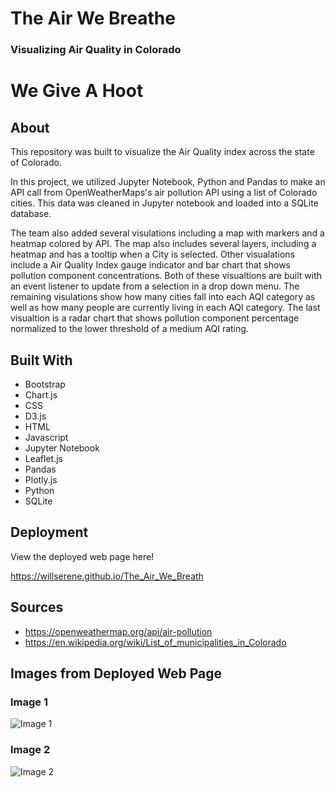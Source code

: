 # The Air We Breathe
### Visualizing Air Quality in Colorado 

# We Give A Hoot

## About
This repository was built to visualize the Air Quality index across the state of Colorado.

In this project, we utilized Jupyter Notebook, Python and Pandas to make an API call from OpenWeatherMaps's air pollution API using a list of Colorado cities.  This data was cleaned in Jupyter notebook and loaded into a SQLite database. 

The team also added several visulations including a map with markers and a heatmap colored by API. The map also includes several layers, including a heatmap and has a tooltip when a City is selected.  Other visualations include a Air Quality Index gauge indicator and bar chart that shows pollution component concentrations. Both of these visualtions are built with an event listener to update from a selection in a drop down menu.  The remaining visulations show how many cities fall into each AQI category as well as how many people are currently living in each AQI category.  The last visualtion is a radar chart that shows pollution component percentage normalized to the lower threshold of a medium AQI rating.

## Built With
* Bootstrap
* Chart.js
* CSS
* D3.js
* HTML
* Javascript
* Jupyter Notebook
* Leaflet.js
* Pandas
* Plotly.js
* Python
* SQLite

## Deployment
View the deployed web page here!

https://willserene.github.io/The_Air_We_Breath

## Sources
* https://openweathermap.org/api/air-pollution
* https://en.wikipedia.org/wiki/List_of_municipalities_in_Colorado

## Images from Deployed Web Page

### Image 1
![Image 1](https://github.com/willserene/The_Air_We_Breath/blob/main/Screenshots/Image%201.png)

### Image 2
![Image 2](https://github.com/willserene/The_Air_We_Breath/blob/main/Screenshots/Image%202.png)


